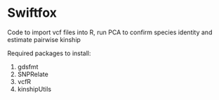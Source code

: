 # Swiftfox
Code to import vcf files into R, run PCA to confirm species identity and estimate pairwise kinship 

Required packages to install:

1. gdsfmt
2. SNPRelate
3. vcfR
4. kinshipUtils 


